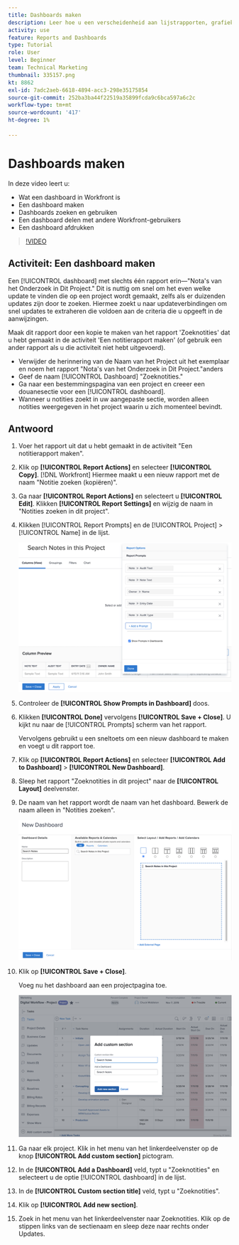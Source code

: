 ```yaml
---
title: Dashboards maken
description: Leer hoe u een verscheidenheid aan lijstrapporten, grafieken, kalenders en externe Web-pagina's in een dashboard in Workfront combineert.
activity: use
feature: Reports and Dashboards
type: Tutorial
role: User
level: Beginner
team: Technical Marketing
thumbnail: 335157.png
kt: 8862
exl-id: 7adc2aeb-6618-4894-acc3-298e35175854
source-git-commit: 252ba3ba44f22519a35899fcda9c6bca597a6c2c
workflow-type: tm+mt
source-wordcount: '417'
ht-degree: 1%

---
```


# Dashboards maken

In deze video leert u:

* Wat een dashboard in Workfront is
* Een dashboard maken
* Dashboards zoeken en gebruiken
* Een dashboard delen met andere Workfront-gebruikers
* Een dashboard afdrukken

>[!VIDEO](https://video.tv.adobe.com/v/335157/?quality=12)

## Activiteit: Een dashboard maken

Een [!UICONTROL dashboard] met slechts één rapport erin—&quot;Nota&#39;s van het Onderzoek in Dit Project.&quot; Dit is nuttig om snel om het even welke update te vinden die op een project wordt gemaakt, zelfs als er duizenden updates zijn door te zoeken. Hiermee zoekt u naar updateverbindingen om snel updates te extraheren die voldoen aan de criteria die u opgeeft in de aanwijzingen.

Maak dit rapport door een kopie te maken van het rapport &#39;Zoeknotities&#39; dat u hebt gemaakt in de activiteit &#39;Een notitierapport maken&#39; (of gebruik een ander rapport als u die activiteit niet hebt uitgevoerd).

* Verwijder de herinnering van de Naam van het Project uit het exemplaar en noem het rapport &quot;Nota&#39;s van het Onderzoek in Dit Project.&quot;anders
* Geef de naam [!UICONTROL Dashboard] &quot;Zoeknotities.&quot;
* Ga naar een bestemmingspagina van een project en creeer een douanesectie voor een [!UICONTROL dashboard].
* Wanneer u notities zoekt in uw aangepaste sectie, worden alleen notities weergegeven in het project waarin u zich momenteel bevindt.

## Antwoord

1. Voer het rapport uit dat u hebt gemaakt in de activiteit &quot;Een notitierapport maken&quot;.
1. Klik op **[!UICONTROL Report Actions]** en selecteer **[!UICONTROL Copy]**. [!DNL Workfront] Hiermee maakt u een nieuw rapport met de naam &quot;Notitie zoeken (kopiëren)&quot;.
1. Ga naar **[!UICONTROL Report Actions]** en selecteert u **[!UICONTROL Edit]**. Klikken **[!UICONTROL Report Settings]** en wijzig de naam in &quot;Notities zoeken in dit project&quot;.
1. Klikken [!UICONTROL Report Prompts] en de [!UICONTROL Project] > [!UICONTROL Name] in de lijst.

   ![Een afbeelding van het scherm om een nieuw dashboard te maken](assets/edit-report-prompts.png)

1. Controleer de **[!UICONTROL Show Prompts in Dashboard]** doos.
1. Klikken **[!UICONTROL Done]** vervolgens **[!UICONTROL Save + Close]**. U kijkt nu naar de [!UICONTROL Prompts] scherm van het rapport.

   Vervolgens gebruikt u een sneltoets om een nieuw dashboard te maken en voegt u dit rapport toe.

1. Klik op **[!UICONTROL Report Actions]** en selecteer **[!UICONTROL Add to Dashboard]** > **[!UICONTROL New Dashboard]**.
1. Sleep het rapport &quot;Zoeknotities in dit project&quot; naar de **[!UICONTROL Layout]** deelvenster.
1. De naam van het rapport wordt de naam van het dashboard. Bewerk de naam alleen in &quot;Notities zoeken&quot;.

   ![Een afbeelding van het scherm om een nieuw dashboard te maken](assets/create-dashboard.png)

1. Klik op **[!UICONTROL Save + Close]**.

   Voeg nu het dashboard aan een projectpagina toe.

   ![Een afbeelding van het scherm om een nieuw dashboard te maken](assets/add-custom-section.png)

1. Ga naar elk project. Klik in het menu van het linkerdeelvenster op de knop **[!UICONTROL Add custom section]** pictogram.
1. In de **[!UICONTROL Add a Dashboard]** veld, typt u &quot;Zoeknotities&quot; en selecteert u de optie [!UICONTROL dashboard] in de lijst.
1. In de **[!UICONTROL Custom section title]** veld, typt u &quot;Zoeknotities&quot;.
1. Klik op **[!UICONTROL Add new section]**.
1. Zoek in het menu van het linkerdeelvenster naar Zoeknotities. Klik op de stippen links van de sectienaam en sleep deze naar rechts onder Updates.
